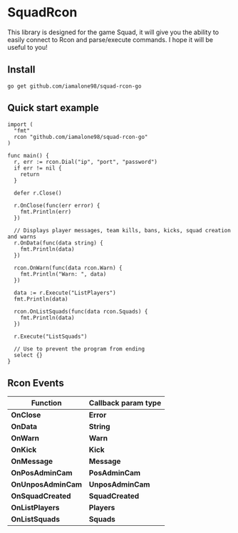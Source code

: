 # SquadRcon

This library is designed for the game Squad, it will give you the ability to easily connect to Rcon and parse/execute commands. I hope it will be useful to you!

## Install

```text
go get github.com/iamalone98/squad-rcon-go
```

## Quick start example

```golang
import (
  "fmt"
  rcon "github.com/iamalone98/squad-rcon-go"
)

func main() {
  r, err := rcon.Dial("ip", "port", "password")
  if err != nil {
    return
  }

  defer r.Close()

  r.OnClose(func(err error) {
    fmt.Println(err)
  })

  // Displays player messages, team kills, bans, kicks, squad creation and warns
  r.OnData(func(data string) {
    fmt.Println(data)
  })

  rcon.OnWarn(func(data rcon.Warn) {
    fmt.Println("Warn: ", data)
  })

  data := r.Execute("ListPlayers")
  fmt.Println(data)

  rcon.OnListSquads(func(data rcon.Squads) {
    fmt.Println(data)
  })

  r.Execute("ListSquads")

  // Use to prevent the program from ending
  select {}
}
```

## Rcon Events

| Function            | Callback param type |
| ------------------- | ------------------- |
| **OnClose**         | **Error**           |
| **OnData**          | **String**          |
| **OnWarn**          | **Warn**            |
| **OnKick**          | **Kick**            |
| **OnMessage**       | **Message**         |
| **OnPosAdminCam**   | **PosAdminCam**     |
| **OnUnposAdminCam** | **UnposAdminCam**   |
| **OnSquadCreated**  | **SquadCreated**    |
| **OnListPlayers**   | **Players**         |
| **OnListSquads**    | **Squads**          |
